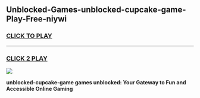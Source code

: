 
## Unblocked-Games-unblocked-cupcake-game-Play-Free-niywi
<h3>
<a href="https://premium76.site?title=unblocked-cupcake-game&ref=10A">CLICK TO PLAY</a></h3>
<hr>

<h3>
<a href="https://premium76.site?title=unblocked-cupcake-game&ref=10A">CLICK 2 PLAY</a>
  
</h3>

<a href="https://premium76.site?title=unblocked-cupcake-game&ref=10A"><img src="https://clearcache.store/games.png"></a>


**unblocked-cupcake-game games unblocked: Your Gateway to Fun and Accessible Online Gaming**

